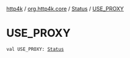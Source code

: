 [http4k](../../index.md) / [org.http4k.core](../index.md) / [Status](index.md) / [USE_PROXY](./-u-s-e_-p-r-o-x-y.md)

# USE_PROXY

`val USE_PROXY: `[`Status`](index.md)